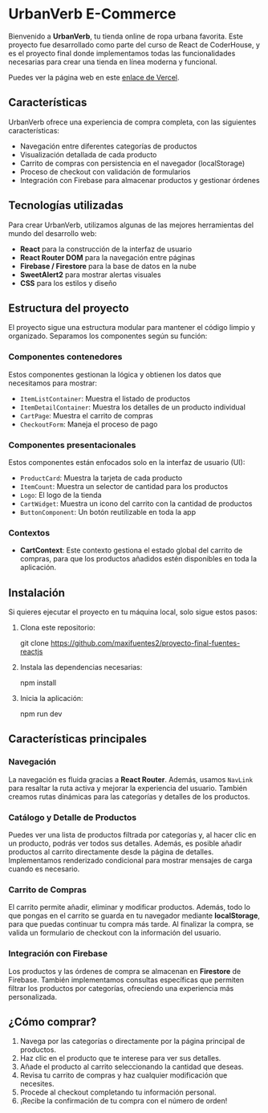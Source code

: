 
# UrbanVerb E-Commerce

Bienvenido a **UrbanVerb**, tu tienda online de ropa urbana favorita. Este proyecto fue desarrollado como parte del curso de React de CoderHouse, y es el proyecto final donde implementamos todas las funcionalidades necesarias para crear una tienda en línea moderna y funcional.

Puedes ver la página web en este [enlace de Vercel](https://proyecto-final-fuentes-reactjs.vercel.app/).

## Características

UrbanVerb ofrece una experiencia de compra completa, con las siguientes características:

- Navegación entre diferentes categorías de productos
- Visualización detallada de cada producto
- Carrito de compras con persistencia en el navegador (localStorage)
- Proceso de checkout con validación de formularios
- Integración con Firebase para almacenar productos y gestionar órdenes

## Tecnologías utilizadas

Para crear UrbanVerb, utilizamos algunas de las mejores herramientas del mundo del desarrollo web:

- **React** para la construcción de la interfaz de usuario
- **React Router DOM** para la navegación entre páginas
- **Firebase / Firestore** para la base de datos en la nube
- **SweetAlert2** para mostrar alertas visuales
- **CSS** para los estilos y diseño

## Estructura del proyecto

El proyecto sigue una estructura modular para mantener el código limpio y organizado. Separamos los componentes según su función:

### Componentes contenedores
Estos componentes gestionan la lógica y obtienen los datos que necesitamos para mostrar:
- `ItemListContainer`: Muestra el listado de productos
- `ItemDetailContainer`: Muestra los detalles de un producto individual
- `CartPage`: Muestra el carrito de compras
- `CheckoutForm`: Maneja el proceso de pago

### Componentes presentacionales
Estos componentes están enfocados solo en la interfaz de usuario (UI):
- `ProductCard`: Muestra la tarjeta de cada producto
- `ItemCount`: Muestra un selector de cantidad para los productos
- `Logo`: El logo de la tienda
- `CartWidget`: Muestra un icono del carrito con la cantidad de productos
- `ButtonComponent`: Un botón reutilizable en toda la app

### Contextos
- **CartContext**: Este contexto gestiona el estado global del carrito de compras, para que los productos añadidos estén disponibles en toda la aplicación.

## Instalación

Si quieres ejecutar el proyecto en tu máquina local, solo sigue estos pasos:

1. Clona este repositorio:

    git clone https://github.com/maxifuentes2/proyecto-final-fuentes-reactjs
    

2. Instala las dependencias necesarias:

    npm install


3. Inicia la aplicación:

    npm run dev


## Características principales

### Navegación
La navegación es fluida gracias a **React Router**. Además, usamos `NavLink` para resaltar la ruta activa y mejorar la experiencia del usuario. También creamos rutas dinámicas para las categorías y detalles de los productos.

### Catálogo y Detalle de Productos
Puedes ver una lista de productos filtrada por categorías y, al hacer clic en un producto, podrás ver todos sus detalles. Además, es posible añadir productos al carrito directamente desde la página de detalles. Implementamos renderizado condicional para mostrar mensajes de carga cuando es necesario.

### Carrito de Compras
El carrito permite añadir, eliminar y modificar productos. Además, todo lo que pongas en el carrito se guarda en tu navegador mediante **localStorage**, para que puedas continuar tu compra más tarde. Al finalizar la compra, se valida un formulario de checkout con la información del usuario.

### Integración con Firebase
Los productos y las órdenes de compra se almacenan en **Firestore** de Firebase. También implementamos consultas específicas que permiten filtrar los productos por categorías, ofreciendo una experiencia más personalizada.

## ¿Cómo comprar?

1. Navega por las categorías o directamente por la página principal de productos.
2. Haz clic en el producto que te interese para ver sus detalles.
3. Añade el producto al carrito seleccionando la cantidad que deseas.
4. Revisa tu carrito de compras y haz cualquier modificación que necesites.
5. Procede al checkout completando tu información personal.
6. ¡Recibe la confirmación de tu compra con el número de orden!

